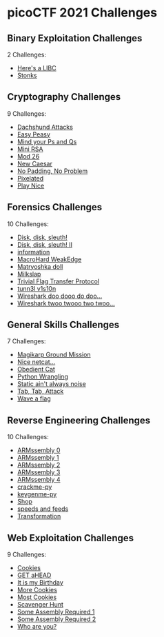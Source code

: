 # picoCTF 2021 Challenges

## Binary Exploitation Challenges

2 Challenges:
- [Here's a LIBC](Binary_Exploitation/Heres_a_LIBC.md)
- [Stonks](Binary_Exploitation/Stonks.md)

## Cryptography Challenges

9 Challenges:
- [Dachshund Attacks](Cryptography/Dachshund_Attacks.md)
- [Easy Peasy](Cryptography/Easy_Peasy.md)
- [Mind your Ps and Qs](Cryptography/Mind_your_Ps_and_Qs.md)
- [Mini RSA](Cryptography/Mini_RSA.md)
- [Mod 26](Cryptography/Mod_26.md)
- [New Caesar](Cryptography/New_Caesar.md)
- [No Padding, No Problem](Cryptography/No_Padding_No_Problem.md)
- [Pixelated](Cryptography/Pixelated.md)
- [Play Nice](Cryptography/Play_Nice.md)

## Forensics Challenges

10 Challenges: 
- [Disk, disk, sleuth!](Forensics/Disk_disk_sleuth.md)
- [Disk, disk, sleuth! II](Forensics/Disk_disk_sleuth_II.md)
- [information](Forensics/information.md)
- [MacroHard WeakEdge](Forensics/MacroHard_WeakEdge.md)
- [Matryoshka doll](Forensics/Matryoshka_doll.md)
- [Milkslap](Forensics/Milkslap.md)
- [Trivial Flag Transfer Protocol](Forensics/Trivial_Flag_Transfer_Protocol.md)
- [tunn3l v1s10n](Forensics/tunn3l_v1s10n.md)
- [Wireshark doo dooo do doo...](Forensics/Wireshark_doo_dooo_do_doo.md)
- [Wireshark twoo twooo two twoo...](Forensics/Wireshark_twoo_twooo_two_twoo.md)

## General Skills Challenges

7 Challenges: 
- [Magikarp Ground Mission](General_Skills/Magikarp_Ground_Mission.md)
- [Nice netcat...](General_Skills/Nice_netcat.md)
- [Obedient Cat](General_Skills/Obedient_Cat.md)
- [Python Wrangling](General_Skills/Python_Wrangling.md)
- [Static ain't always noise](General_Skills/Static_aint_always_noise.md)
- [Tab, Tab, Attack](General_Skills/Tab_Tab_Attack.md)
- [Wave a flag](General_Skills/Wave_a_flag.md)

## Reverse Engineering Challenges

10 Challenges:
- [ARMssembly 0](Reverse_Engineering/ARMssembly_0.md)
- [ARMssembly 1](Reverse_Engineering/ARMssembly_1.md)
- [ARMssembly 2](Reverse_Engineering/ARMssembly_2.md)
- [ARMssembly 3](Reverse_Engineering/ARMssembly_3.md)
- [ARMssembly 4](Reverse_Engineering/ARMssembly_4.md)
- [crackme-py](Reverse_Engineering/crackme-py.md)
- [keygenme-py](Reverse_Engineering/keygenme-py.md)
- [Shop](Reverse_Engineering/Shop.md)
- [speeds and feeds](Reverse_Engineering/speeds_and_feeds.md)
- [Transformation](Reverse_Engineering/Transformation.md)

## Web Exploitation Challenges

9 Challenges:
- [Cookies](Web_Exploitation/Cookies.md)
- [GET aHEAD](Web_Exploitation/GET_aHEAD.md)
- [It is my Birthday](Web_Exploitation/It_is_my_Birthday.md)
- [More Cookies](Web_Exploitation/More_Cookies.md)
- [Most Cookies](Web_Exploitation/Most_Cookies.md)
- [Scavenger Hunt](Web_Exploitation/Scavenger_Hunt.md)
- [Some Assembly Required 1](Web_Exploitation/Some_Assembly_Required_1.md)
- [Some Assembly Required 2](Web_Exploitation/Some_Assembly_Required_2.md)
- [Who are you?](Web_Exploitation/Who_are_you.md)
